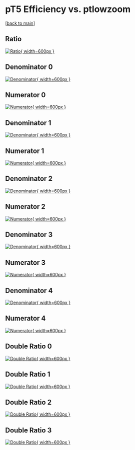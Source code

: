 # pT5 Efficiency vs. ptlowzoom

[[back to main](./)]



## Ratio

[![Ratio](../mtv/var/pT5_loweta_211_1_eff_ptlowzoom.png){ width=600px }](../mtv/var/pT5_loweta_211_1_eff_ptlowzoom.pdf)

## Denominator 0

[![Denominator](../mtv/den/pT5_loweta_211_1_eff_ptlowzoom_den0.png){ width=600px }](../mtv/den/pT5_loweta_211_1_eff_ptlowzoom_den0.pdf)

## Numerator 0

[![Numerator](../mtv/num/pT5_loweta_211_1_eff_ptlowzoom_num0.png){ width=600px }](../mtv/num/pT5_loweta_211_1_eff_ptlowzoom_num0.pdf)

## Denominator 1

[![Denominator](../mtv/den/pT5_loweta_211_1_eff_ptlowzoom_den1.png){ width=600px }](../mtv/den/pT5_loweta_211_1_eff_ptlowzoom_den1.pdf)

## Numerator 1

[![Numerator](../mtv/num/pT5_loweta_211_1_eff_ptlowzoom_num1.png){ width=600px }](../mtv/num/pT5_loweta_211_1_eff_ptlowzoom_num1.pdf)

## Denominator 2

[![Denominator](../mtv/den/pT5_loweta_211_1_eff_ptlowzoom_den2.png){ width=600px }](../mtv/den/pT5_loweta_211_1_eff_ptlowzoom_den2.pdf)

## Numerator 2

[![Numerator](../mtv/num/pT5_loweta_211_1_eff_ptlowzoom_num2.png){ width=600px }](../mtv/num/pT5_loweta_211_1_eff_ptlowzoom_num2.pdf)

## Denominator 3

[![Denominator](../mtv/den/pT5_loweta_211_1_eff_ptlowzoom_den3.png){ width=600px }](../mtv/den/pT5_loweta_211_1_eff_ptlowzoom_den3.pdf)

## Numerator 3

[![Numerator](../mtv/num/pT5_loweta_211_1_eff_ptlowzoom_num3.png){ width=600px }](../mtv/num/pT5_loweta_211_1_eff_ptlowzoom_num3.pdf)

## Denominator 4

[![Denominator](../mtv/den/pT5_loweta_211_1_eff_ptlowzoom_den4.png){ width=600px }](../mtv/den/pT5_loweta_211_1_eff_ptlowzoom_den4.pdf)

## Numerator 4

[![Numerator](../mtv/num/pT5_loweta_211_1_eff_ptlowzoom_num4.png){ width=600px }](../mtv/num/pT5_loweta_211_1_eff_ptlowzoom_num4.pdf)

## Double Ratio 0

[![Double Ratio](../mtv/ratio/pT5_loweta_211_1_eff_ptlowzoom_ratio0.png){ width=600px }](../mtv/ratio/pT5_loweta_211_1_eff_ptlowzoom_ratio0.pdf)

## Double Ratio 1

[![Double Ratio](../mtv/ratio/pT5_loweta_211_1_eff_ptlowzoom_ratio1.png){ width=600px }](../mtv/ratio/pT5_loweta_211_1_eff_ptlowzoom_ratio1.pdf)

## Double Ratio 2

[![Double Ratio](../mtv/ratio/pT5_loweta_211_1_eff_ptlowzoom_ratio2.png){ width=600px }](../mtv/ratio/pT5_loweta_211_1_eff_ptlowzoom_ratio2.pdf)

## Double Ratio 3

[![Double Ratio](../mtv/ratio/pT5_loweta_211_1_eff_ptlowzoom_ratio3.png){ width=600px }](../mtv/ratio/pT5_loweta_211_1_eff_ptlowzoom_ratio3.pdf)

